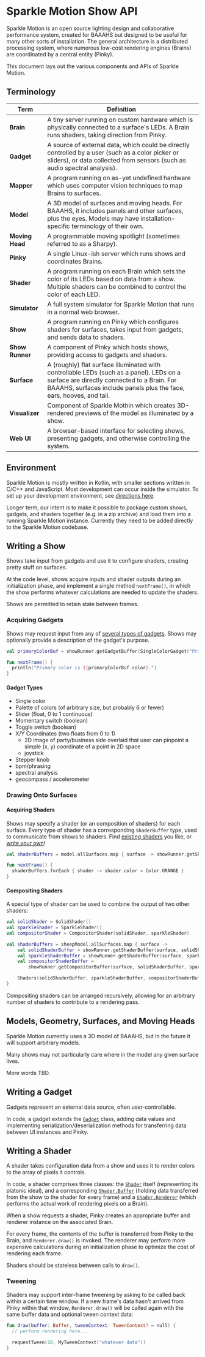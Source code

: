 # Sparkle Motion Show API

Sparkle Motion is an open source lighting design and collaborative performance system, created for BAAAHS but designed
to be useful for many other sorts of installation. The general architecture is a distributed processing system, where
numerous low-cost rendering engines (Brains) are coordinated by a central entity (Pinky).

This document lays out the various components and APIs of Sparkle Motion.

## Terminology

| Term | Definition |
| --- | --- |
| **Brain** | A tiny server running on custom hardware which is physically connected to a surface's LEDs. A Brain runs shaders, taking direction from Pinky. |
| **Gadget** | A source of external data, which could be directly controlled by a user (such as a color picker or sliders), or data collected from sensors (such as audio spectral analysis). |
| **Mapper** | A program running on as-yet undefined hardware which uses computer vision techniques to map Brains to surfaces. |
| **Model** | A 3D model of surfaces and moving heads. For BAAAHS, it includes panels and other surfaces, plus the eyes. Models may have installation-specific terminology of their own. |
| **Moving Head** | A programmable moving spotlight (sometimes referred to as a Sharpy). |
| **Pinky** | A single Linux-ish server which runs shows and coordinates Brains. | 
| **Shader** | A program running on each Brain which sets the color of its LEDs based on data from a show. Multiple shaders can be combined to control the color of each LED. |
| **Simulator** | A full system simulator for Sparkle Motion that runs in a normal web browser. | 
| **Show** | A program running on Pinky which configures shaders for surfaces, takes input from gadgets, and sends data to shaders. | 
| **Show Runner** | A component of Pinky which hosts shows, providing access to gadgets and shaders. |
| **Surface** | A (roughly) flat surface illuminated with controllable LEDs (such as a panel). LEDs on a surface are directly connected to a Brain. For BAAAHS, surfaces include panels plus the face, ears, hooves, and tail. |
| **Visualizer** | Component of Sparkle Mothin which creates 3D-rendered previews of the model as illuminated by a show. |
| **Web UI** | A browser-based interface for selecting shows, presenting gadgets, and otherwise controlling the system. |

## Environment

Sparkle Motion is mostly written in Kotlin, with smaller sections written in C/C++ and JavaScript. Most development can
occur inside the simulator. To set up your development environment, see
[directions here](https://github.com/baaahs/sparklemotion).

Longer term, our intent is to make it possible to package custom shows, gadgets, and shaders together (e.g. in a zip
archive) and load them into a running Sparkle Motion instance. Currently they need to be added directly to the Sparkle
Motion codebase.

## Writing a Show

Shows take input from gadgets and use it to configure shaders, creating pretty stuff on surfaces.

At the code level, shows acquire inputs and shader outputs during an initialization phase, and implement a single method
`nextFrame()`, in which the show performs whatever calculations are needed to update the shaders.

Shows are permitted to retain state between frames.

### Acquiring Gadgets

Shows may request input from any of
[several types of gadgets](https://baaahs.github.io/sparklemotion/doc/sparklemotion/baaahs.gadgets/index.html). Shows
may optionally provide a description of the gadget's purpose.

```kotlin
val primaryColorBuf = showRunner.getGadgetBuffer(SingleColorGadget("Primary Color"))

fun nextFrame() {
  println("Primary color is ${primaryColorBuf.color}.")
}
```

#### Gadget Types
- Single color
- Palette of colors (of arbitrary size, but probably 6 or fewer)
- Slider (float, 0 to 1 continuous)
- Momentary switch (boolean)
- Toggle switch (boolean)
- X/Y Coordinates (two floats from 0 to 1)
  - 2D image of party/business side overlaid that user can pinpoint a simple (x, y) coordinate of a point in 2D space
  - joystick
- Stepper knob
- bpm/phrasing
- spectral analysis
- geocompass / accelerometer


### Drawing Onto Surfaces



#### Acquiring Shaders

Shows may specify a shader (or an composition of shaders) for each surface. Every type of shader has a corresponding
`ShaderBuffer` type, used to communicate from shows to shaders. Find
[existing shaders](https://baaahs.github.io/sparklemotion/doc/sparklemotion/baaahs.shaders/index.html) you like, or
[write your own](#writing-a-shader)!

```kotlin
val shaderBuffers = model.allSurfaces.map { surface -> showRunner.getShaderBuffer(surface, SolidColorShader()) } 

fun nextFrame() {
  shaderBuffers.forEach { shader -> shader.color = Color.ORANGE }
}
```

#### Compositing Shaders
A special type of shader can be used to combine the output of two other shaders:

```kotlin
val solidShader = SolidShader()
val sparkleShader = SparkleShader()
val compositorShader = CompositorShader(solidShader, sparkleShader)

val shaderBuffers = sheepModel.allSurfaces.map { surface ->
    val solidShaderBuffer = showRunner.getShaderBuffer(surface, solidShader)
    val sparkleShaderBuffer = showRunner.getShaderBuffer(surface, sparkleShader)
    val compositorShaderBuffer =
        showRunner.getCompositorBuffer(surface, solidShaderBuffer, sparkleShaderBuffer, CompositingMode.ADD)

    Shaders(solidShaderBuffer, sparkleShaderBuffer, compositorShaderBuffer)
}
```

Compositing shaders can be arranged recursively, allowing for an arbitrary number of shaders to contribute to a
rendering pass.

## Models, Geometry, Surfaces, and Moving Heads

Sparkle Motion currently uses a 3D model of BAAAHS, but in the future it will support arbitrary models.

Many shows may not particularly care where in the model any given surface lives.

More words TBD.

## Writing a Gadget

Gadgets represent an external data source, often user-controllable.

In code, a gadget extends the
[`Gadget`](https://baaahs.github.io/sparklemotion/doc/sparklemotion/baaahs/-gadget/index.html) class, adding data values
and implementing serialization/deserialization methods for transferring data between UI instances and Pinky.

## Writing a Shader

A shader takes configuration data from a show and uses it to render colors to the array of pixels it controls.

In code, a shader comprises three classes: the
[`Shader`](https://baaahs.github.io/sparklemotion/doc/sparklemotion/baaahs/-shader/index.html) itself (representing its
platonic ideal), and a corresponding
[`Shader.Buffer`](https://baaahs.github.io/sparklemotion/doc/sparklemotion/baaahs/-shader/-buffer/index.html) (holding
data transferred from the show to the shader for every frame) and a
[`Shader.Renderer`](https://baaahs.github.io/sparklemotion/doc/sparklemotion/baaahs/-shader/-renderer/index.html) (which
performs the actual work of rendering pixels on a Brain).

When a show requests a shader, Pinky creates an appropriate buffer and renderer instance on the associated Brain.

For every frame, the contents of the buffer is transferred from Pinky to the Brain, and `Renderer.draw()` is invoked.
The renderer may perform more expensive calculations during an initialization phase to optimize the cost of rendering
each frame.

Shaders should be stateless between calls to `draw()`.

### Tweening

Shaders may support inter-frame tweening by asking to be called back within a certain time window. If a new frame's
data hasn't arrived from Pinky within that window, `Renderer.draw()` will be called again with the same buffer data
and optional tween context data:

```kotlin
fun draw(buffer: Buffer, tweenContext: TweenContext? = null) {
  // perform rendering here...
  
  requestTween(10, MyTweenContext("whatever data"))
}
```